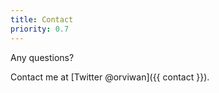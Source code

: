```yaml
---
title: Contact
priority: 0.7
---
```


Any questions?

Contact me at [Twitter @orviwan]({{ contact }}).
